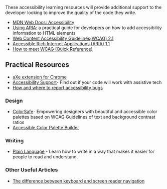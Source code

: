 These accessibility learning resources will provide additional support to the developer looking to improve the quality of the code they write. 

- [MDN Web Docs: Accessibility](https://developer.mozilla.org/en-US/docs/Learn/Accessibility)
- [Using ARIA:](https://www.w3.org/TR/using-aria/) a practical guide for developers on how to add accessibility information to HTML elements
- [Web Content Accessibility Guidelines(WCAG) 2.1](https://www.w3.org/TR/WCAG21/)
- [Accessible Rich Internet Applications (ARIA) 1.1](https://www.w3.org/TR/wai-aria-1.1/) 
- [How to meet WCAG (Quick Reference)](https://www.w3.org/WAI/WCAG21/quickref/)

## Practical Resources

- [aXe extension for Chrome](https://chrome.google.com/webstore/detail/axe/lhdoppojpmngadmnindnejefpokejbdd)
- [Accessibility Support](https://a11ysupport.io/)- Find out if your code will work with assistive tech
- [How and where to report accessibility bugs](https://www.digitala11y.com/how-where-to-report-accessibility-bugs/)


### Design 

- [ColorSafe](http://colorsafe.co/)- Empowering designers with beautiful and accessible color palettes based on WCAG Guidelines of text and background contrast ratios
- [Accessible Color Palette Builder](https://toolness.github.io/accessible-color-matrix/)

### Writing

- [Plain Language](https://plainlanguage.gov/) - Learn how to write in a way that makes it easier for people to read and understand. 

### Other Useful Articles

- [The difference between keyboard and screen reader navigation](https://tink.uk/the-difference-between-keyboard-and-screen-reader-navigation/)